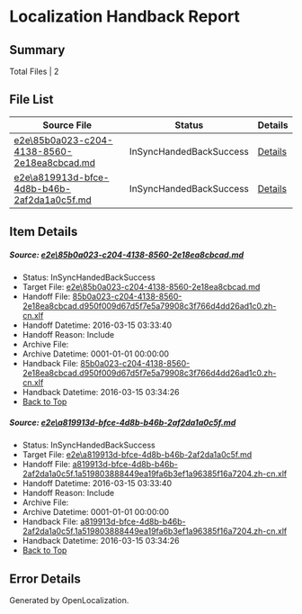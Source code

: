 # <a name='report-top'></a> Localization Handback Report

## Summary
 Total Files | 2

## File List
 Source File | Status | Details 
 ----------- | ------ | ------- 
 [e2e\85b0a023-c204-4138-8560-2e18ea8cbcad.md](https://github.com/OpenLocalizationTest/oltest/blob/8d680e949fc4c969ddb7fa3810dc177e20f4d46a/e2e/85b0a023-c204-4138-8560-2e18ea8cbcad.md) | InSyncHandedBackSuccess | [Details](#bbfd886063f9d21f3ee2eb40c40e2c07fb4d0bb81)
 [e2e\a819913d-bfce-4d8b-b46b-2af2da1a0c5f.md](https://github.com/OpenLocalizationTest/oltest/blob/8d680e949fc4c969ddb7fa3810dc177e20f4d46a/e2e/a819913d-bfce-4d8b-b46b-2af2da1a0c5f.md) | InSyncHandedBackSuccess | [Details](#8dc84aa633da9ce1b21240649d289edf80503a6b2)

## Item Details
##### <a name='bbfd886063f9d21f3ee2eb40c40e2c07fb4d0bb81'></a> Source: [e2e\85b0a023-c204-4138-8560-2e18ea8cbcad.md](https://github.com/OpenLocalizationTest/oltest/blob/8d680e949fc4c969ddb7fa3810dc177e20f4d46a/e2e/85b0a023-c204-4138-8560-2e18ea8cbcad.md)
* Status: InSyncHandedBackSuccess
* Target File: [e2e\85b0a023-c204-4138-8560-2e18ea8cbcad.md](https://github.com/OpenLocalizationTestOrg/oltest.zh-cn/blob/00377fd7ef6121aa159bb4c07616e0b5e6dbe9a2/e2e/85b0a023-c204-4138-8560-2e18ea8cbcad.md)
* Handoff File: [85b0a023-c204-4138-8560-2e18ea8cbcad.d950f009d67d5f7e5a79908c3f766d4dd26ad1c0.zh-cn.xlf](https://github.com/OpenLocalizationTestOrg/olhandoff/blob/1a65d515ed6395326eaef3c9e8f2fad94738500f/ol-handoff/OpenLocalizationTestOrg/oltest.zh-cn/yuwzho/ht/85b0a023-c204-4138-8560-2e18ea8cbcad.d950f009d67d5f7e5a79908c3f766d4dd26ad1c0.zh-cn.xlf)
* Handoff Datetime: 2016-03-15 03:33:40
* Handoff Reason: Include
* Archive File: 
* Archive Datetime: 0001-01-01 00:00:00
* Handback File: [85b0a023-c204-4138-8560-2e18ea8cbcad.d950f009d67d5f7e5a79908c3f766d4dd26ad1c0.zh-cn.xlf](https://github.com/OpenLocalizationTestOrg/olhandback/blob/ae8d454d4b6198dd3bef289e5db74fd8f9a94e64/ol-handback/OpenLocalizationTestOrg/oltest.zh-cn/yuwzho/ht/85b0a023-c204-4138-8560-2e18ea8cbcad.d950f009d67d5f7e5a79908c3f766d4dd26ad1c0.zh-cn.xlf)
* Handback Datetime: 2016-03-15 03:34:26
* [Back to Top](#report-top)

##### <a name='8dc84aa633da9ce1b21240649d289edf80503a6b2'></a> Source: [e2e\a819913d-bfce-4d8b-b46b-2af2da1a0c5f.md](https://github.com/OpenLocalizationTest/oltest/blob/8d680e949fc4c969ddb7fa3810dc177e20f4d46a/e2e/a819913d-bfce-4d8b-b46b-2af2da1a0c5f.md)
* Status: InSyncHandedBackSuccess
* Target File: [e2e\a819913d-bfce-4d8b-b46b-2af2da1a0c5f.md](https://github.com/OpenLocalizationTestOrg/oltest.zh-cn/blob/00377fd7ef6121aa159bb4c07616e0b5e6dbe9a2/e2e/a819913d-bfce-4d8b-b46b-2af2da1a0c5f.md)
* Handoff File: [a819913d-bfce-4d8b-b46b-2af2da1a0c5f.1a519803888449ea19fa6b3ef1a96385f16a7204.zh-cn.xlf](https://github.com/OpenLocalizationTestOrg/olhandoff/blob/1a65d515ed6395326eaef3c9e8f2fad94738500f/ol-handoff/OpenLocalizationTestOrg/oltest.zh-cn/yuwzho/ht/a819913d-bfce-4d8b-b46b-2af2da1a0c5f.1a519803888449ea19fa6b3ef1a96385f16a7204.zh-cn.xlf)
* Handoff Datetime: 2016-03-15 03:33:40
* Handoff Reason: Include
* Archive File: 
* Archive Datetime: 0001-01-01 00:00:00
* Handback File: [a819913d-bfce-4d8b-b46b-2af2da1a0c5f.1a519803888449ea19fa6b3ef1a96385f16a7204.zh-cn.xlf](https://github.com/OpenLocalizationTestOrg/olhandback/blob/ae8d454d4b6198dd3bef289e5db74fd8f9a94e64/ol-handback/OpenLocalizationTestOrg/oltest.zh-cn/yuwzho/ht/a819913d-bfce-4d8b-b46b-2af2da1a0c5f.1a519803888449ea19fa6b3ef1a96385f16a7204.zh-cn.xlf)
* Handback Datetime: 2016-03-15 03:34:26
* [Back to Top](#report-top)


## Error Details

Generated by OpenLocalization.
